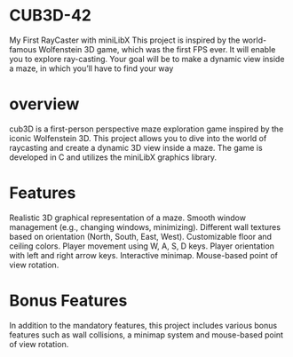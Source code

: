 # CUB3D-42
My First RayCaster with miniLibX
This project is inspired by the world-famous Wolfenstein 3D game, which was the first FPS ever. It will enable you to explore ray-casting. Your goal will be to make a dynamic view inside a maze, in which you’ll have to find your way
# overview
cub3D is a first-person perspective maze exploration game inspired by the iconic Wolfenstein 3D. This project allows you to dive into the world of raycasting and create a dynamic 3D view inside a maze. The game is developed in C and utilizes the miniLibX graphics library.
# Features
Realistic 3D graphical representation of a maze.
Smooth window management (e.g., changing windows, minimizing).
Different wall textures based on orientation (North, South, East, West).
Customizable floor and ceiling colors.
Player movement using W, A, S, D keys.
Player orientation with left and right arrow keys.
Interactive minimap.
Mouse-based point of view rotation.
# Bonus Features
In addition to the mandatory features, this project includes various bonus features such as wall collisions, a minimap system and mouse-based point of view rotation.
